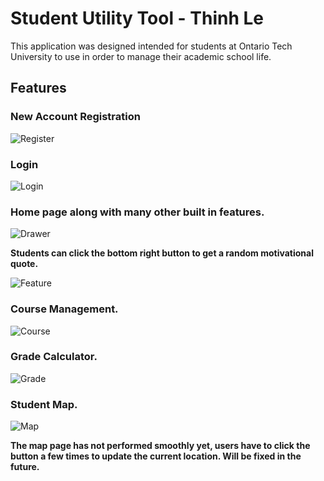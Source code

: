 # Student Utility Tool - Thinh Le

This application was designed intended for students at Ontario Tech University to use in order to manage their academic school life.

## Features

### New Account Registration

![Register](/img/register.png)

### Login

![Login](/img/login.png)

### Home page along with many other built in features.

![Drawer](/img/drawer.png)

**Students can click the bottom right button to get a random motivational quote.**

![Feature](/img/notification.png)

### Course Management.

![Course](/img/course.png)

### Grade Calculator.

![Grade](/img/grade.png)

### Student Map.

![Map](/img/map.png)

**The map page has not performed smoothly yet, users have to click the button a few times to update the current location. Will be fixed in the future.**
